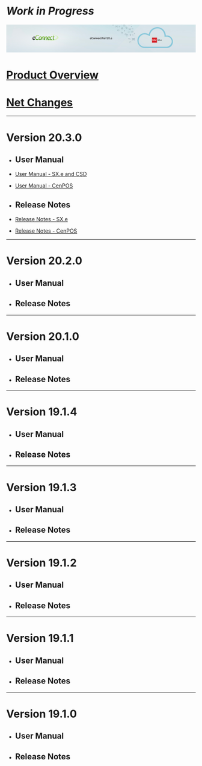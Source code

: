 # *Work in Progress*

![eConnect for Infor SX.e / Infor CloudSuite Distribution](../../../images/banner-econnect-sxe.jpg)


# [Product Overview](overview-econnect-sxe.md)

# [Net Changes](netchanges-econnect-sxe.md)

---

# Version 20.3.0

- ## User Manual

- [User Manual - SX.e and CSD](20.3.0/usermanual-for-eConnect-SX.e-or-CSD-20.3.0.md)

- [User Manual - CenPOS](Add-ons/CenPOS/usermanual%20for%20CenPOS-3.0.0.md)

- ## Release Notes

- [Release Notes - SX.e](20.3.0/release-notes-for-eConnect-SX.e-or-CSD-20.3.0%20CE.md)

- [Release Notes - CenPOS](Add-ons/CenPOS/CenPOS%20Payment%203.0.0-Release%20Notes.md)

---

# Version 20.2.0

- ## User Manual

- ## Release Notes

---

# Version 20.1.0

- ## User Manual

- ## Release Notes

---

# Version 19.1.4

- ## User Manual

- ## Release Notes

---

# Version 19.1.3

- ## User Manual

- ## Release Notes

---

# Version 19.1.2

- ## User Manual

- ## Release Notes

---

# Version 19.1.1

- ## User Manual

- ## Release Notes

---

# Version 19.1.0

- ## User Manual

- ## Release Notes
